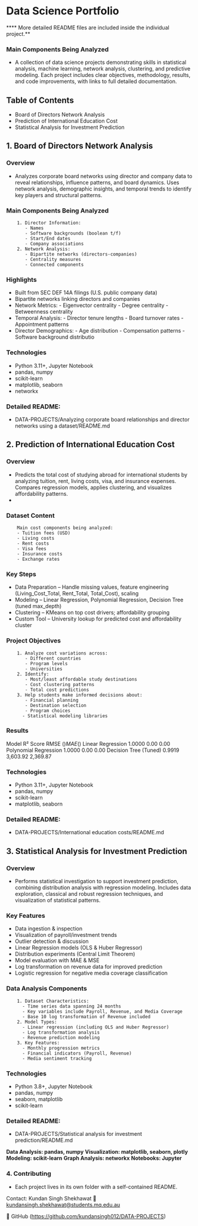 # Data Science Portfolio

**** More detailed README files are included inside the individual project.**

### Main Components Being Analyzed
- A collection of data science projects demonstrating skills in statistical analysis, machine learning, network analysis, clustering, and predictive modeling.
Each project includes clear objectives, methodology, results, and code improvements, with links to full detailed documentation.

## Table of Contents
- Board of Directors Network Analysis
- Prediction of International Education Cost
- Statistical Analysis for Investment Prediction

## 1. Board of Directors Network Analysis

### Overview
- Analyzes corporate board networks using director and company data to reveal relationships, influence patterns, and board dynamics. Uses network analysis, demographic insights, and temporal trends to identify key players and structural patterns.

### Main Components Being Analyzed
        1. Director Information:
           - Names
           - Software backgrounds (boolean t/f)
           - Start/End dates
           - Company associations
        2. Network Analysis:
           - Bipartite networks (directors-companies)
           - Centrality measures
           - Connected components
           
### Highlights
- Built from SEC DEF 14A filings (U.S. public company data)
- Bipartite networks linking directors and companies
- Network Metrics:
           - Eigenvector centrality
           - Degree centrality
           - Betweenness centrality
- Temporal Analysis:
           - Director tenure lengths
           - Board turnover rates
           - Appointment patterns
- Director Demographics:
           - Age distribution
           - Compensation patterns
           - Software background distributio

### Technologies
- Python 3.11+, Jupyter Notebook
- pandas, numpy
- scikit-learn
- matplotlib, seaborn
- networkx

### Detailed README:
- DATA-PROJECTS/Analyzing corporate board relationships and director networks using a dataset/README.md

## 2. Prediction of International Education Cost

### Overview
- Predicts the total cost of studying abroad for international students by analyzing tuition, rent, living costs, visa, and insurance expenses. Compares regression models, applies clustering, and visualizes affordability patterns.
- 
### Dataset Content
        Main cost components being analyzed:
        - Tuition fees (USD)
        - Living costs
        - Rent costs
        - Visa fees
        - Insurance costs
        - Exchange rates
        
### Key Steps
- Data Preparation – Handle missing values, feature engineering (Living_Cost_Total, Rent_Total, Total_Cost), scaling
- Modeling – Linear Regression, Polynomial Regression, Decision Tree (tuned max_depth)
- Clustering – KMeans on top cost drivers; affordability grouping
- Custom Tool – University lookup for predicted cost and affordability cluster

### Project Objectives
        1. Analyze cost variations across:
           - Different countries
           - Program levels
           - Universities
        2. Identify:
           - Most/least affordable study destinations
           - Cost clustering patterns
           - Total cost predictions
        3. Help students make informed decisions about:
           - Financial planning
           - Destination selection
           - Program choices
          - Statistical modeling libraries

### Results
Model	R² Score	RMSE ($)	MAE ($)
Linear Regression	1.0000	0.00	0.00
Polynomial Regression	1.0000	0.00	0.00
Decision Tree (Tuned)	0.9919	3,603.92	2,369.87

### Technologies
- Python 3.11+, Jupyter Notebook
- pandas, numpy
- scikit-learn
- matplotlib, seaborn

### Detailed README:
- DATA-PROJECTS/International education costs/README.md

## 3. Statistical Analysis for Investment Prediction

### Overview
- Performs statistical investigation to support investment prediction, combining distribution analysis with regression modeling. Includes data exploration, classical and robust regression techniques, and visualization of statistical patterns.

### Key Features
- Data ingestion & inspection
- Visualization of payroll/investment trends
- Outlier detection & discussion
- Linear Regression models (OLS & Huber Regressor)
- Distribution experiments (Central Limit Theorem)
- Model evaluation with MAE & MSE
- Log transformation on revenue data for improved prediction
- Logistic regression for negative media coverage classification

### Data Analysis Components
        1. Dataset Characteristics:
          - Time series data spanning 24 months
          - Key variables include Payroll, Revenue, and Media Coverage
          - Base 10 log transformation of Revenue included
        2. Model Types:
          - Linear regression (including OLS and Huber Regressor)
          - Log transformation analysis
          - Revenue prediction modeling
        3. Key Features:
          - Monthly progression metrics
          - Financial indicators (Payroll, Revenue)
          - Media sentiment tracking

### Technologies
- Python 3.8+, Jupyter Notebook
- pandas, numpy
- seaborn, matplotlib
- scikit-learn

### Detailed README:
- DATA-PROJECTS/Statistical analysis for investment prediction/README.md

**Data Analysis: pandas, numpy**
**Visualization: matplotlib, seaborn, plotly**
**Modeling: scikit-learn**
**Graph Analysis: networkx**
**Notebooks: Jupyter**
  
### 4. Contributing
- Each project lives in its own folder with a self-contained README.

Contact:
Kundan Singh Shekhawat
📧 kundansingh.shekhawat@students.mq.edu.au

🔗 GitHub (https://github.com/kundansingh012/DATA-PROJECTS)

